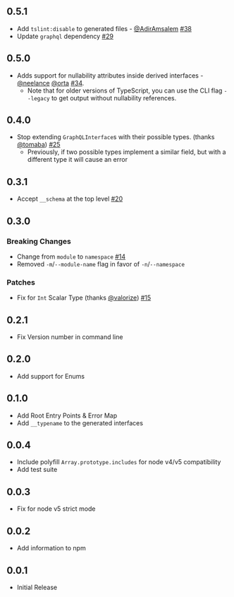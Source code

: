 ## 0.5.1
- Add `tslint:disable` to generated files - [@AdirAmsalem](https://github.com/AdirAmsalem) [#38](https://github.com/avantcredit/gql2ts/pull/38)
- Update `graphql` dependency [#29](https://github.com/avantcredit/gql2ts/pull/29)

## 0.5.0
- Adds support for nullability attributes inside derived interfaces - [@neelance](https://github.com/neelance) [@orta](https://github.com/orta) [#34](https://github.com/avantcredit/gql2ts/pull/34).
  - Note that for older versions of TypeScript, you can use the CLI flag `--legacy` to get output without nullability references.

## 0.4.0
- Stop extending `GraphQLInterface`s with their possible types. (thanks [@tomaba](https://github.com/tomaba)) [#25](https://github.com/avantcredit/gql2ts/pull/25)
  - Previously, if two possible types implement a similar field, but with a different type it will cause an error

## 0.3.1
- Accept `__schema` at the top level [#20](https://github.com/avantcredit/gql2ts/pull/20)

## 0.3.0
### Breaking Changes
- Change from `module` to `namespace` [#14](https://github.com/avantcredit/gql2ts/pull/14)
- Removed `-m`/`--module-name` flag in favor of `-n`/`--namespace`
### Patches
- Fix for `Int` Scalar Type (thanks [@valorize](https://github.com/valorize)) [#15](https://github.com/avantcredit/gql2ts/pull/15)

## 0.2.1
- Fix Version number in command line

## 0.2.0
- Add support for Enums

## 0.1.0
- Add Root Entry Points & Error Map
- Add `__typename` to the generated interfaces

## 0.0.4
- Include polyfill `Array.prototype.includes` for node v4/v5 compatibility
- Add test suite

## 0.0.3
- Fix for node v5 strict mode

## 0.0.2
- Add information to npm

## 0.0.1
- Initial Release
